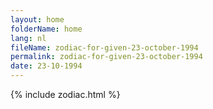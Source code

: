```yaml
---
layout: home
folderName: home
lang: nl
fileName: zodiac-for-given-23-october-1994
permalink: zodiac-for-given-23-october-1994
date: 23-10-1994
---
```

{% include zodiac.html %}
